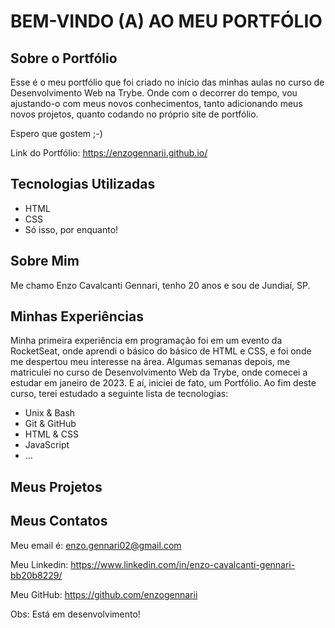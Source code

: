 # BEM-VINDO (A) AO MEU PORTFÓLIO

## Sobre o Portfólio

Esse é o meu portfólio que foi criado no início das minhas aulas no curso de Desenvolvimento Web na Trybe. Onde com o decorrer do tempo, vou ajustando-o com meus novos conhecimentos, tanto adicionando meus novos projetos, quanto codando no próprio site de portfólio.

Espero que gostem ;-)

Link do Portfólio:
https://enzogennarii.github.io/

## Tecnologias Utilizadas

- HTML
- CSS
- Só isso, por enquanto!

## Sobre Mim

Me chamo Enzo Cavalcanti Gennari, tenho 20 anos e sou de Jundiaí, SP.

## Minhas Experiências

Minha primeira experiência em programação foi em um evento da RocketSeat, onde aprendi o básico do básico de HTML e CSS, e foi onde me despertou meu interesse na área. Algumas semanas depois, me matriculei no curso de Desenvolvimento Web da Trybe, onde comecei a estudar em janeiro de 2023. E aí, iniciei de fato, um Portfólio.
Ao fim deste curso, terei estudado a seguinte lista de tecnologias:
- Unix & Bash
- Git & GitHub
- HTML & CSS
- JavaScript
- ...

## Meus Projetos

## Meus Contatos

Meu email é:
enzo.gennari02@gmail.com

Meu Linkedin:
https://www.linkedin.com/in/enzo-cavalcanti-gennari-bb20b8229/

Meu GitHub:
https://github.com/enzogennarii

Obs: Está em desenvolvimento!